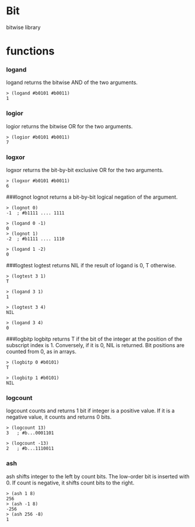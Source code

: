 # Bit
bitwise library 

# functions
### logand
logand returns the bitwise AND of the two arguments.

```
> (logand #b0101 #b0011)
1
```

### logior
logior returns the bitwise OR for the two arguments.

```
> (logior #b0101 #b0011)
7
```

### logxor
logxor returns the bit-by-bit exclusive OR for the two arguments. 


```
> (logxor #b0101 #b0011)
6
```

###lognot
lognot returns a bit-by-bit logical negation of the argument. 

```
> (lognot 0)
-1  ; #b1111 .... 1111

> (logand 0 -1)
0
> (lognot 1)
-2  ; #b1111 .... 1110

> (logand 1 -2)
0
```

###logtest
logtest returns NIL if the result of logand is 0, T otherwise. 

```
> (logtest 3 1)
T

> (logand 3 1)
1

> (logtest 3 4)
NIL

> (logand 3 4)
0

```

###logbitp
logbitp returns T if the bit of the integer at the position of the subscript index is 1.
Conversely, if it is 0, NIL is returned. Bit positions are counted from 0, as in arrays. 

```
> (logbitp 0 #b0101)
T

> (logbitp 1 #b0101)
NIL
```

### logcount
logcount counts and returns 1 bit if integer is a positive value.
If it is a negative value, it counts and returns 0 bits. 

```
> (logcount 13)
3   ; #b...0001101

> (logcount -13)
2   ; #b...1110011
```

### ash
ash shifts integer to the left by count bits.
The low-order bit is inserted with 0. If count is negative, it shifts count bits to the right. 

```
> (ash 1 8)
256
> (ash -1 8)
-256
> (ash 256 -8)
1
```